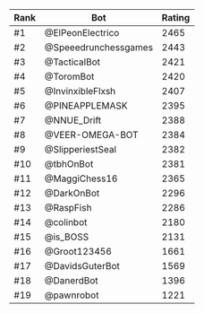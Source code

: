 Rank|Bot|Rating
---|---|---
#1|@ElPeonElectrico|2465
#2|@Speeedrunchessgames|2443
#3|@TacticalBot|2421
#4|@ToromBot|2420
#5|@InvinxibleFlxsh|2407
#6|@PINEAPPLEMASK|2395
#7|@NNUE_Drift|2388
#8|@VEER-OMEGA-BOT|2384
#9|@SlipperiestSeal|2382
#10|@tbhOnBot|2381
#11|@MaggiChess16|2365
#12|@DarkOnBot|2296
#13|@RaspFish|2286
#14|@colinbot|2180
#15|@is_BOSS|2131
#16|@Groot123456|1661
#17|@DavidsGuterBot|1569
#18|@DanerdBot|1396
#19|@pawnrobot|1221
